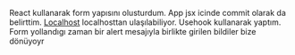 React kullanarak form yapısını olusturdum. App jsx icinde commit olarak da belirttim. [Localhost](http://localhost:5173/) localhosttan ulaşılabiliyor. Usehook kullanarak yaptım. Form yollandıgı zaman bir alert mesajıyla birlikte girilen bildiler bize dönüyoyr
